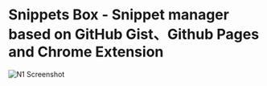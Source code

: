 # Snippets Box - Snippet manager based on GitHub Gist、Github Pages and Chrome Extension
![N1 Screenshot](https://raw.githubusercontent.com/zhw2590582/snippets-box/master/screenshot/01.png)


